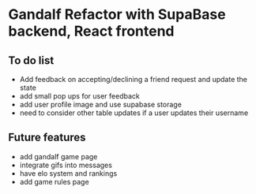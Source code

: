 # Gandalf Refactor with SupaBase backend, React frontend

## To do list
- Add feedback on accepting/declining a friend request and update the state
- add small pop ups for user feedback
- add user profile image and use supabase storage
- need to consider other table updates if a user updates their username


## Future features
- add gandalf game page
- integrate gifs into messages
- have elo system and rankings
- add game rules page


